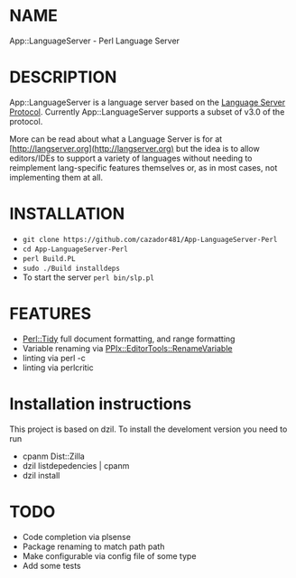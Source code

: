 # NAME

App::LanguageServer - Perl Language Server

# DESCRIPTION

App::LanguageServer is a language server based on the [Language Server Protocol](https://github.com/Microsoft/language-server-protocol/).
Currently App::LanguageServer supports a subset of v3.0 of the protocol.

More can be read about what a Language Server is for at [http://langserver.org](http://langserver.org)
but the idea is to allow editors/IDEs to support a variety of languages
without needing to reimplement lang-specific features themselves or,
as in most cases, not implementing them at all.

# INSTALLATION

* `git clone https://github.com/cazador481/App-LanguageServer-Perl`
* `cd App-LanguageServer-Perl`
* `perl Build.PL`
* `sudo ./Build installdeps`
* To start the server 
    `perl bin/slp.pl`

# FEATURES

* [Perl::Tidy](https://metacpan.org/pod/Perl::Tidy) full document formatting, and range formatting
* Variable renaming via [PPIx::EditorTools::RenameVariable](https://metacpan.org/pod/PPIx::EditorTools::RenameVariable)
* linting via perl -c
* linting via perlcritic

# Installation instructions

This project is based on dzil.  To install the develoment version you need to run
* cpanm Dist::Zilla
* dzil listdepedencies | cpanm
* dzil install


# TODO

* Code completion via plsense
* Package renaming to match path path
* Make configurable via config file of some type
* Add some tests
